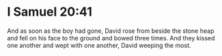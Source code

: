 # I Samuel 20:41

And as soon as the boy had gone, David rose from beside the stone heap and fell on his face to the ground and bowed three times. And they kissed one another and wept with one another, David weeping the most.
